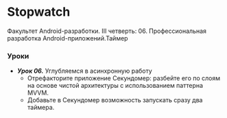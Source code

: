 # Stopwatch
Факультет Android-разработки. III четверть: 06. Профессиональная разработка Android-приложений.Таймер

### Уроки
- ***Урок 06.*** Углубляемся в асинхронную работу
  - Отрефакторите приложение Секундомер: разбейте его по слоям на основе чистой архитектуры с использованием паттерна MVVM.
  - Добавьте в Секундомер возможность запускать сразу два таймера.
